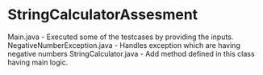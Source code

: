 # StringCalculatorAssesment

Main.java                       - Executed some of the testcases by providing the inputs.
NegativeNumberException.java    - Handles exception which are having negative numbers
StringCalculator.java           -  Add method defined in this class having main logic.

